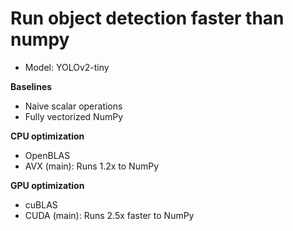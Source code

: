 # Run object detection faster than numpy
- Model: YOLOv2-tiny

**Baselines**
- Naive scalar operations
- Fully vectorized NumPy

**CPU optimization**
- OpenBLAS
- AVX (main): Runs 1.2x to NumPy

**GPU optimization**
- cuBLAS
- CUDA (main): Runs 2.5x faster to NumPy
